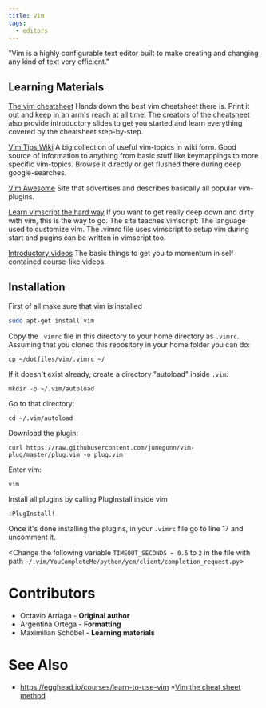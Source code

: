 ```yaml
---
title: Vim
tags:
  - editors
---
```


"Vim is a highly configurable text editor built to make creating and changing any kind of text very efficient."

## Learning Materials
[The vim cheatsheet](http://www.viemu.com/a_vi_vim_graphical_cheat_sheet_tutorial.html) Hands down the best vim cheatsheet there is. Print it out and keep in an arm's reach at all time!
The creators of the cheatsheet also provide introductory slides to get you started and learn everything covered by the cheatsheet step-by-step.

[Vim Tips Wiki](http://vim.wikia.com/wiki/Vim_Tips_Wiki) A big collection of useful vim-topics in wiki form. Good source of information to anything from basic stuff like keymappings to more specific vim-topics. Browse it directly or get flushed there during deep google-searches.

[Vim Awesome](https://vimawesome.com/) Site that advertises and describes basically all popular vim-plugins.

[Learn vimscript the hard way](http://learnvimscriptthehardway.stevelosh.com/) If you want to get really deep down and dirty with vim, this is the way to go. The site teaches vimscript: The language used to customize vim. The .vimrc file uses vimscript to setup vim during start and pugins can be written in vimscript too.

[Introductory videos](https://egghead.io/courses/learn-to-use-vim) The basic things to get you to momentum in self contained course-like videos.


## Installation
First of all make sure that vim is installed
```bash
sudo apt-get install vim
```

Copy the `.vimrc` file in this directory to your home directory as `.vimrc`.
Assuming that you cloned this repository in your home folder you can do:
```
cp ~/dotfiles/vim/.vimrc ~/
```

If it doesn't exist already, create a directory "autoload" inside `.vim`:
```
mkdir -p ~/.vim/autoload
```

Go to that directory:
```
cd ~/.vim/autoload
```

Download the plugin:
```
curl https://raw.githubusercontent.com/junegunn/vim-plug/master/plug.vim -o plug.vim
```

Enter vim:
```
vim
```

Install all plugins by calling PlugInstall inside vim
```
:PlugInstall!
```
Once it's done installing the plugins, in your `.vimrc` file go to line 17 and uncomment it.

<Change the following variable `TIMEOUT_SECONDS = 0.5` to `2` in the file with path `~/.vim/YouCompleteMe/python/ycm/client/completion_request.py`>

# Contributors
* Octavio Arriaga - **Original author**
* Argentina Ortega - **Formatting**
* Maximilian Schöbel - **Learning materials**

# See Also
* https://egghead.io/courses/learn-to-use-vim
*[Vim the cheat sheet method](https://www.ibm.com/developerworks/linux/tutorials/l-vi/index.html)
